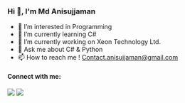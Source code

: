 ### Hi 👋, I'm Md Anisujjaman

- 👀 I’m interested in Programming
- 🌱 I’m currently learning C#
- 🔭 I’m currently working on Xeon Technology Ltd.
- 💬 Ask me about C# & Python
- 📫 How to reach me ! Contact.anisujjaman@gmail.com

#### Connect with me:
<p align="left">

<a href = "https://www.instagram.com/md_anisujjaman/"><img src="https://img.icons8.com/fluent/48/000000/instagram-new.png"/></a>
<a href = "https://www.linkedin.com/in/md-anisujjaman/"><img src="https://img.icons8.com/fluent/48/000000/linkedin.png"/></a>
  
</p>
<!---
Anisujjaman-Md/Anisujjaman-Md is a ✨ special ✨ repository because its `README.md` (this file) appears on your GitHub profile.
You can click the Preview link to take a look at your changes.
--->
